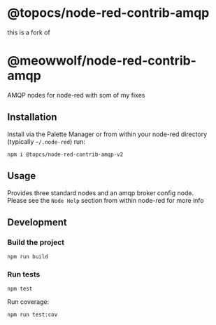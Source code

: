 

# @topocs/node-red-contrib-amqp
this is a fork of
# @meowwolf/node-red-contrib-amqp

AMQP nodes for node-red with som of my fixes

## Installation

Install via the Palette Manager or from within your node-red directory (typically `~/.node-red`) run:

```
npm i @topcs/node-red-contrib-amqp-v2
```

## Usage

Provides three standard nodes and an amqp broker config node.  
Please see the `Node Help` section from within node-red for more info

## Development

### Build the project

```
npm run build
```

### Run tests

```
npm test
```

Run coverage:

```
npm run test:cov
```

